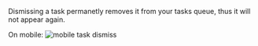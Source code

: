 Dismissing a task permanetly removes it from your tasks queue, thus it will not appear again.

On mobile:
![mobile task dismiss]({{site.url}}/images/mobile-task-dismiss.gif)